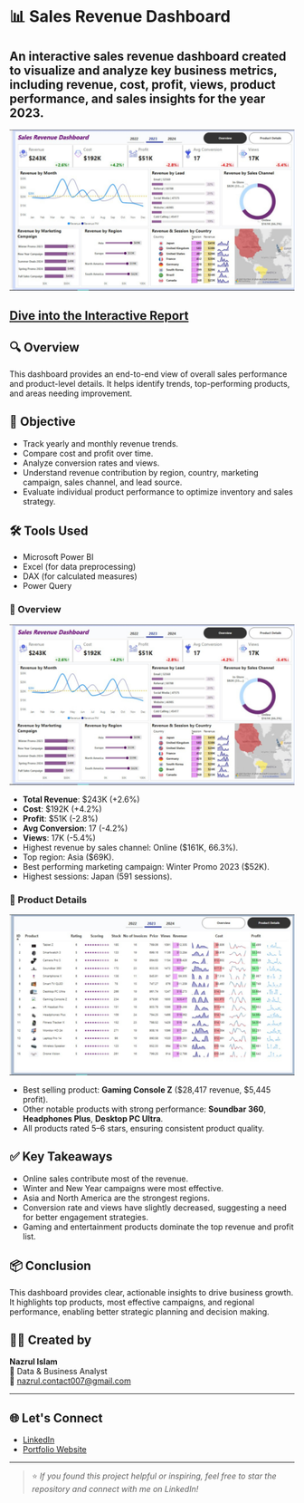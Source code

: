 # 📊 Sales Revenue Dashboard

## An interactive sales revenue dashboard created to visualize and analyze key business metrics, including revenue, cost, profit, views, product performance, and sales insights for the year 2023.

![Overview Dashboard](./Overview.png)
## [Dive into the Interactive Report](https://shorturl.at/oaVtZ)
## 🔍 Overview

This dashboard provides an end-to-end view of overall sales performance and product-level details. It helps identify trends, top-performing products, and areas needing improvement.

## 🎯 Objective

* Track yearly and monthly revenue trends.
* Compare cost and profit over time.
* Analyze conversion rates and views.
* Understand revenue contribution by region, country, marketing campaign, sales channel, and lead source.
* Evaluate individual product performance to optimize inventory and sales strategy.

## 🛠 Tools Used

* Microsoft Power BI
* Excel (for data preprocessing)
* DAX (for calculated measures)
* Power Query


### 📌 Overview

![Overview Dashboard](./Overview.png)

* **Total Revenue**: \$243K (+2.6%)
* **Cost**: \$192K (+4.2%)
* **Profit**: \$51K (-2.8%)
* **Avg Conversion**: 17 (-4.2%)
* **Views**: 17K (-5.4%)
* Highest revenue by sales channel: Online (\$161K, 66.3%).
* Top region: Asia (\$69K).
* Best performing marketing campaign: Winter Promo 2023 (\$52K).
* Highest sessions: Japan (591 sessions).

### 📌 Product Details

![Product Details](./Product_Details.png)

* Best selling product: **Gaming Console Z** (\$28,417 revenue, \$5,445 profit).
* Other notable products with strong performance: **Soundbar 360**, **Headphones Plus**, **Desktop PC Ultra**.
* All products rated 5–6 stars, ensuring consistent product quality.

## ✅ Key Takeaways

* Online sales contribute most of the revenue.
* Winter and New Year campaigns were most effective.
* Asia and North America are the strongest regions.
* Conversion rate and views have slightly decreased, suggesting a need for better engagement strategies.
* Gaming and entertainment products dominate the top revenue and profit list.

## 📦 Conclusion

This dashboard provides clear, actionable insights to drive business growth. It highlights top products, most effective campaigns, and regional performance, enabling better strategic planning and decision making.


## 🧑‍💻 Created by

**Nazrul Islam**  
📍 Data & Business Analyst  
📧 [nazrul.contact007@gmail.com](mailto:nazrul.contact007@gmail.com)

---

## 🌐 Let's Connect

- [LinkedIn](https://www.linkedin.com/in/nazrul-islam45)
- [Portfolio Website](https://your-portfolio-site.com)  


---

> ⭐ *If you found this project helpful or inspiring, feel free to star the repository and connect with me on LinkedIn!*
